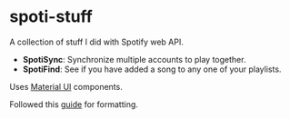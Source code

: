 # spoti-stuff

A collection of stuff I did with Spotify web API.

- **SpotiSync**: Synchronize multiple accounts to play together.
- **SpotiFind**: See if you have added a song to any one of your playlists.

Uses [Material UI](https://mui.com/) components.

Followed this [guide](https://blog.jarrodwatts.com/nextjs-eslint-prettier-husky) for formatting.
